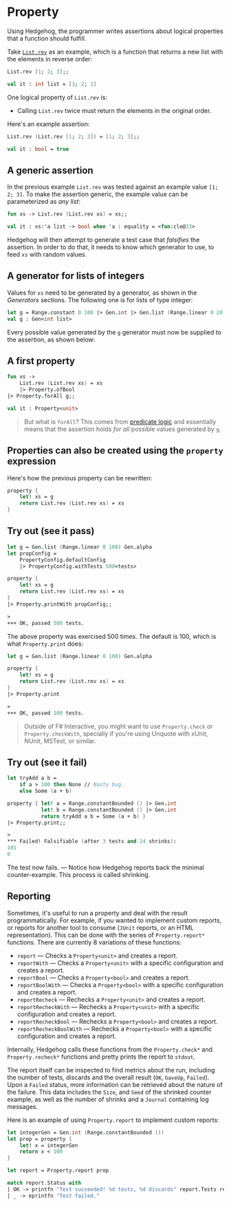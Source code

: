 # Property

Using Hedgehog, the programmer writes assertions about logical properties that a function should fulfill.

Take [`List.rev`](https://msdn.microsoft.com/visualfsharpdocs/conceptual/list.rev%5b%27t%5d-function-%5bfsharp%5d) as an example, which is a function that returns a new list with the elements in reverse order:

```fs
List.rev [1; 2; 3];;

val it : int list = [3; 2; 1]
```

One logical property of `List.rev` is:

* Calling `List.rev` twice must return the elements in the original order.

Here's an example assertion:

```fs
List.rev (List.rev [1; 2; 3]) = [1; 2; 3];;

val it : bool = true
```

## A generic assertion

In the previous example `List.rev` was tested against an example value `[1; 2; 3]`. To make the assertion generic, the example value can be parameterized as *any list*:

```fs
fun xs -> List.rev (List.rev xs) = xs;;

val it : xs:'a list -> bool when 'a : equality = <fun:clo@33>
```

Hedgehog will then attempt to generate a test case that *falsifies* the assertion. In order to do that, it needs to know which generator to use, to feed `xs` with random values.

## A generator for lists of integers

Values for `xs` need to be generated by a generator, as shown in the *Generators* sections. The following one is for lists of type integer:

```fs
let g = Range.constant 0 100 |> Gen.int |> Gen.list (Range.linear 0 20);;
val g : Gen<int list>
```

Every possible value generated by the `g` generator must now be supplied to the assertion, as shown below:

## A first property

```fs
fun xs ->
    List.rev (List.rev xs) = xs
    |> Property.ofBool
|> Property.forAll g;;

val it : Property<unit>
```

>But what is `forAll`? This comes from [predicate logic](https://en.wikipedia.org/wiki/Universal_quantification) and essentially means that the assertion holds *for all* possible values generated by `g`.

## Properties can also be created using the `property` expression

Here's how the previous property can be rewritten:

```fs
property {
    let! xs = g
    return List.rev (List.rev xs) = xs
}
```

## Try out (see it pass)

```fs
let g = Gen.list (Range.linear 0 100) Gen.alpha
let propConfig =
    PropertyConfig.defaultConfig
    |> PropertyConfig.withTests 500<tests>

property {
    let! xs = g
    return List.rev (List.rev xs) = xs
}
|> Property.printWith propConfig;;

>
+++ OK, passed 500 tests.

```

The above property was exercised 500 times. The default is 100, which is what `Property.print` does:

```fs
let g = Gen.list (Range.linear 0 100) Gen.alpha

property {
    let! xs = g
    return List.rev (List.rev xs) = xs
}
|> Property.print

>
+++ OK, passed 100 tests.

```

>Outside of F# Interactive, you might want to use `Property.check` or `Property.checkWith`, specially if you're using Unquote with xUnit, NUnit, MSTest, or similar.

## Try out (see it fail)

```fs
let tryAdd a b =
    if a > 100 then None // Nasty bug.
    else Some (a + b)

property { let! a = Range.constantBounded () |> Gen.int
           let! b = Range.constantBounded () |> Gen.int
           return tryAdd a b = Some (a + b) }
|> Property.print;;

>
*** Failed! Falsifiable (after 3 tests and 24 shrinks):
101
0

```

The test now fails. — Notice how Hedgehog reports back the minimal counter-example. This process is called shrinking.

## Reporting

Sometimes, it's useful to run a property and deal with the result programmatically. For example, if you wanted to
implement custom reports, or reports for another tool to consume (`JUnit` reports, or an HTML representation). This can
be done with the series of `Property.report*` functions. There are currently 8 variations of these functions:

- `report` &mdash; Checks a `Property<unit>` and creates a report.
- `reportWith` &mdash; Checks a `Property<unit>` with a specific configuration and creates a report.
- `reportBool` &mdash; Checks a `Property<bool>` and creates a report.
- `reportBoolWith` &mdash; Checks a `Property<bool>` with a specific configuration and creates a report.
- `reportRecheck` &mdash; Rechecks a `Property<unit>` and creates a report.
- `reportRecheckWith` &mdash; Rechecks a `Property<unit>` with a specific configuration and creates a report.
- `reportRecheckBool` &mdash; Rechecks a `Property<bool>` and creates a report.
- `reportRecheckBoolWith` &mdash; Rechecks a `Property<bool>` with a specific configuration and creates a report.

Internally, Hedgehog calls these functions from the `Property.check*` and `Property.recheck*` functions and pretty
prints the report to `stdout`.

The report itself can be inspected to find metrics about the run, including the number of tests, discards and the
overall result (`OK`, `GaveUp`, `Failed`). Upon a `Failed` status, more information can be retrieved about the nature
of the failure. This data includes the `Size`, and `Seed` of the shrinked counter example, as well as the number of
shrinks and a `Journal` containing log messages.

Here is an example of using `Property.report` to implement custom reports:

```fsharp
let integerGen = Gen.int (Range.constantBounded ())
let prop = property {
    let! x = integerGen
    return x < 100
}

let report = Property.report prop

match report.Status with
| OK -> printfn "Test succeeded! %d tests, %d discards" report.Tests report.Discards
| _ -> eprintfn "Test failed."
```
